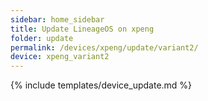 ```yaml
---
sidebar: home_sidebar
title: Update LineageOS on xpeng
folder: update
permalink: /devices/xpeng/update/variant2/
device: xpeng_variant2
---
```

{% include templates/device_update.md %}
